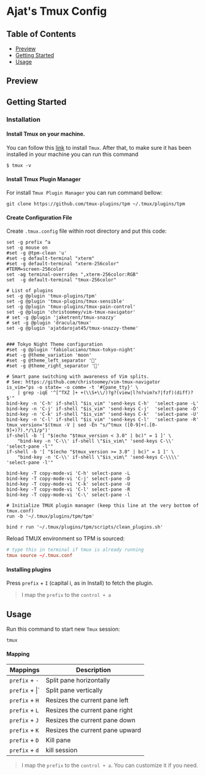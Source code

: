 # Ajat's Tmux Config

## Table of Contents

-   [Preview](#preview)
-   [Getting Started](#getting-started)
-   [Usage](#usage)


## Preview

## Getting Started

### Installation

#### Install Tmux on your machine. 
You can follow this [link](https://github.com/tmux/tmux/wiki/Installing#installing-tmux) to install `Tmux`.
After that, to make sure it has been installed in your machine you can run this command

```
$ tmux -v
```

#### Install Tmux Plugin Manager
For install `Tmux Plugin Manager` you can run command bellow:

```
git clone https://github.com/tmux-plugins/tpm ~/.tmux/plugins/tpm
```

#### Create Configuration File
Create `.tmux.config` file within root directory and put this code:

```
set -g prefix ^a
set -g mouse on
#set -g @tpm-clean 'u'
#set -g default-terminal "xterm"
#set -g default-terminal "xterm-256color"
#TERM=screen-256color
set -ag terminal-overrides ",xterm-256color:RGB"
set  -g default-terminal "tmux-256color"

# List of plugins
set -g @plugin 'tmux-plugins/tpm'
set -g @plugin 'tmux-plugins/tmux-sensible'
set -g @plugin 'tmux-plugins/tmux-pain-control'
set -g @plugin 'christoomey/vim-tmux-navigator' 
# set -g @plugin 'jaketrent/tmux-snazzy'
# set -g @plugin 'dracula/tmux'
set -g @plugin 'ajatdarojat45/tmux-snazzy-theme'


### Tokyo Night Theme configuration
#set -g @plugin 'fabioluciano/tmux-tokyo-night'
#set -g @theme_variation 'moon'
#set -g @theme_left_separator ''
#set -g @theme_right_separator ''

# Smart pane switching with awareness of Vim splits.
# See: https://github.com/christoomey/vim-tmux-navigator
is_vim="ps -o state= -o comm= -t '#{pane_tty}' \
    | grep -iqE '^[^TXZ ]+ +(\\S+\\/)?g?(view|l?n?vim?x?|fzf)(diff)?$'"
bind-key -n 'C-h' if-shell "$is_vim" 'send-keys C-h'  'select-pane -L'
bind-key -n 'C-j' if-shell "$is_vim" 'send-keys C-j'  'select-pane -D'
bind-key -n 'C-k' if-shell "$is_vim" 'send-keys C-k'  'select-pane -U'
bind-key -n 'C-l' if-shell "$is_vim" 'send-keys C-l'  'select-pane -R'
tmux_version='$(tmux -V | sed -En "s/^tmux ([0-9]+(.[0-9]+)?).*/\1/p")'
if-shell -b '[ "$(echo "$tmux_version < 3.0" | bc)" = 1 ]' \
    "bind-key -n 'C-\\' if-shell \"$is_vim\" 'send-keys C-\\'  'select-pane -l'"
if-shell -b '[ "$(echo "$tmux_version >= 3.0" | bc)" = 1 ]' \
    "bind-key -n 'C-\\' if-shell \"$is_vim\" 'send-keys C-\\\\'  'select-pane -l'"

bind-key -T copy-mode-vi 'C-h' select-pane -L
bind-key -T copy-mode-vi 'C-j' select-pane -D
bind-key -T copy-mode-vi 'C-k' select-pane -U
bind-key -T copy-mode-vi 'C-l' select-pane -R
bind-key -T copy-mode-vi 'C-\' select-pane -l

# Initialize TMUX plugin manager (keep this line at the very bottom of tmux.conf)
run -b '~/.tmux/plugins/tpm/tpm'

bind r run '~/.tmux/plugins/tpm/scripts/clean_plugins.sh'
```

Reload TMUX environment so TPM is sourced:
```.tmux.conf
# type this in terminal if tmux is already running
tmux source ~/.tmux.conf
```

#### Installing plugins
Press `prefix` + `I` (capital i, as in Install) to fetch the plugin.
> I map the `prefix` to the `control + a`

## Usage

Run this command to start new `Tmux` session:
```
tmux
```

#### Mapping
| Mappings           | Description                                |
| ---------------    | ------------------------------------------ |
| `prefix` + `-`     | Split pane horizontally                    |
| `prefix` + &#124;` | Split pane vertically                      |
| `prefix` + `H`     | Resizes the current pane left              |
| `prefix` + `L`     | Resizes the current pane right             |
| `prefix` + `J`     | Resizes the current pane down              |
| `prefix` + `K`     | Resizes the current pane upward            |
| `prefix` + `D`     | Kill pane                                  |
| `prefix` + `d`     | kill session                               |

> I map the `prefix` to the `control + a`. You can customize it if you need.
